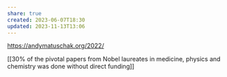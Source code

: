 ```yaml
---
share: true
created: 2023-06-07T18:30
updated: 2023-11-13T13:06
---
```

https://andymatuschak.org/2022/ 

[[30% of the pivotal papers from Nobel laureates in medicine, physics and chemistry was done without direct funding]]
